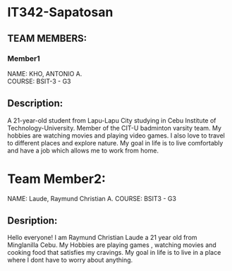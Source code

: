 
# IT342-Sapatosan

## TEAM MEMBERS:

### Member1
NAME: KHO, ANTONIO A.  
COURSE: BSIT-3 - G3  

## Description: 
A 21-year-old student from Lapu-Lapu City studying in Cebu Institute of Technology-University.
Member of the CIT-U badminton varsity team. My hobbies are watching movies and playing video games. I also love to travel to different places and explore nature.
My goal in life is to live comfortably and have a job which allows me to work from home.

# Team Member2:
NAME: Laude, Raymund Christian A.
COURSE: BSIT3 - G3

## Desription:
Hello everyone! I am Raymund Christian Laude a 21 year old from Minglanilla Cebu. My Hobbies are playing games , watching movies and cooking food that satisfies my cravings. My goal in life is to live in a place where I dont have to worry about anything.
